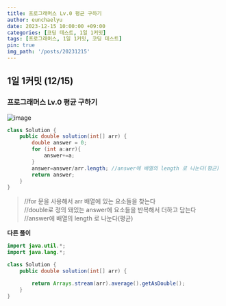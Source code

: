 ```yaml
---
title: 프로그래머스 Lv.0 평균 구하기
author: eunchaelyu
date: 2023-12-15 10:00:00 +09:00
categories: [코딩 테스트, 1일 1커밋]
tags: [프로그래머스, 1일 1커밋, 코딩 테스트]
pin: true
img_path: '/posts/20231215'
---
```


## 1일 1커밋 (12/15)    
### 프로그래머스 Lv.0 평균 구하기      
![image](https://github.com/eunchaelyu/eunchaelyu.github.io/assets/119996957/fc6a1df2-aa6f-4a93-9cdf-0d516c678b3a)


```java  
class Solution {
    public double solution(int[] arr) {
        double answer = 0;
        for (int a:arr){  
            answer+=a;   
        }
        answer=answer/arr.length; //answer에 배열의 length 로 나눈다(평균)
        return answer;
    }
}
```    

> //for 문을 사용해서 arr 배열에 있는 요소들을 찾는다    
> //double로 정의 돼있는 answer에 요소들을 반복해서 더하고 담는다    
> //answer에 배열의 length 로 나눈다(평균)    

**다른 풀이**
```java
import java.util.*;
import java.lang.*;

class Solution {
    public double solution(int[] arr) {

        return Arrays.stream(arr).average().getAsDouble();
    }
}
```


